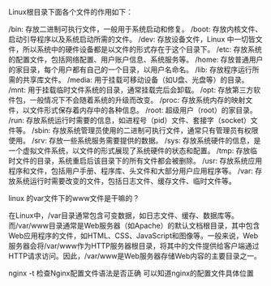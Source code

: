 Linux根目录下面各个文件的作用如下：

/bin: 存放二进制可执行文件，一般用于系统启动和修复。
/boot: 存放内核文件、启动引导程序以及系统启动所需的文件。
/dev: 存放设备文件，Linux 中一切皆文件，所以系统中的硬件设备都是以文件的形式存在于这个目录下。
/etc: 存放系统的配置文件，包括网络配置、用户账户信息、系统服务等。
/home: 存放普通用户的家目录，每个用户都有自己的一个目录，以用户名命名。
/lib: 存放程序运行所需的共享库文件。
/media: 用于挂载可移动设备（如U盘、光盘等）的目录。
/mnt: 用于挂载临时文件系统的目录，通常挂载完后会卸载。
/opt: 存放第三方软件包，一般情况下不会随着系统的升级而改变。
/proc: 存放系统内存的映射文件，以文件形式保存着内存中的各种信息。
/root: 超级用户（root）的家目录。
/run: 存放系统运行时需要的信息，如进程号（pid）文件、套接字（socket）文件等。
/sbin: 存放系统管理员使用的二进制可执行文件，通常只有管理员有权限使用。
/srv: 存放一些系统服务需要提供的数据。
/sys: 存放系统硬件的信息，是一个虚拟文件系统，以文件的形式展现了系统硬件的状态和配置。
/tmp: 存放临时文件的目录，系统重启后该目录下的所有文件都会被删除。
/usr: 存放系统应用程序和文件，包括用户手册、程序库、头文件和大部分用户应用程序等。
/var: 存放系统运行时需要改变的文件，包括日志文件、缓存文件、临时文件等。

linux 的var文件下的www文件是干嘛的？

在Linux中，/var目录通常包含可变数据，如日志文件、缓存、数据库等。而/var/www目录通常是Web服务器（如Apache）的默认文档根目录，其中包含Web应用程序的文件，如HTML、CSS、JavaScript和图像等。一般来说，Web服务器会将/var/www作为HTTP服务器根目录，将其中的文件提供给客户端通过HTTP请求访问。因此，/var/www是Web服务器存储Web内容的主要目录之一。


nginx -t 检查Nginx配置文件语法是否正确 可以知道nginx的配置文件具体位置